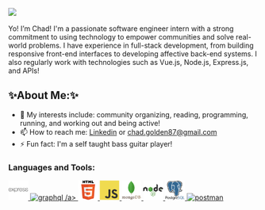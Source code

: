 <img src="https://media.licdn.com/dms/image/v2/D5603AQEbnh508541aQ/profile-displayphoto-shrink_200_200/profile-displayphoto-shrink_200_200/0/1720016243467?e=1732752000&v=beta&t=2WyD6ieJ-drDhQ2OA3EdVzqsT1D39Urt3EbO4pkffuU"><img> 
<!-- Fill in image source if you want a banner or a professional picture of yourself -->

<p> Yo! I’m Chad! I'm a passionate software engineer intern with a strong commitment to using technology to empower communities and solve real-world problems. I have experience in full-stack development, from building responsive front-end interfaces to developing affective back-end systems. I also regularly work with technologies such as Vue.js, Node.js, Express.js, and APIs!
</p>

<!-- Replace this text with a fun description of yourself. Explain what you're working on and what you're excited about -->



## ✨About Me:✨


- 🔭 My interests include: community organizing, reading, programming, running, and working out and being active!
-  📫 How to reach me: <a href="https://www.linkedin.com/in/chad-golden-b9643948"> Linkedin</a> or <a> chad.golden87@gmail.com</a>
- ⚡ Fun fact: I'm a self taught bass guitar player!

<h3  align="left">Languages and Tools:</h3>

<p  align="left"> </a> <a  href="https://expressjs.com"  target="_blank"> <img  src="https://raw.githubusercontent.com/devicons/devicon/master/icons/express/express-original-wordmark.svg"  alt="express"  width="40"  height="40"/>  </a> <a  href="https://graphql.org"  target="_blank"> <img  src="https://www.vectorlogo.zone/logos/graphql/graphql-icon.svg"  alt="graphql"  width="40"  height="40"/> /a> <a  href="https://www.w3.org/html/"  target="_blank"> <img  src="https://raw.githubusercontent.com/devicons/devicon/master/icons/html5/html5-original-wordmark.svg"  alt="html5"  width="40"  height="40"/> </a> <a  href="https://developer.mozilla.org/en-US/docs/Web/JavaScript"  target="_blank"> <img  src="https://raw.githubusercontent.com/devicons/devicon/master/icons/javascript/javascript-original.svg"  alt="javascript"  width="40"  height="40"/> </a> </a> <a  href="https://www.mongodb.com/"  target="_blank"> <img  src="https://raw.githubusercontent.com/devicons/devicon/master/icons/mongodb/mongodb-original-wordmark.svg"  alt="mongodb"  width="40"  height="40"/> </a> <a  href="https://nodejs.org"  target="_blank"> <img  src="https://raw.githubusercontent.com/devicons/devicon/master/icons/nodejs/nodejs-original-wordmark.svg"  alt="nodejs"  width="40"  height="40"/> </a> <a  href="https://www.postgresql.org"  target="_blank"> <img  src="https://raw.githubusercontent.com/devicons/devicon/master/icons/postgresql/postgresql-original-wordmark.svg"  alt="postgresql"  width="40"  height="40"/> </a> <a  href="https://postman.com"  target="_blank"> <img  src="https://www.vectorlogo.zone/logos/getpostman/getpostman-icon.svg"  alt="postman"  width="40"  height="40"/> </p>
